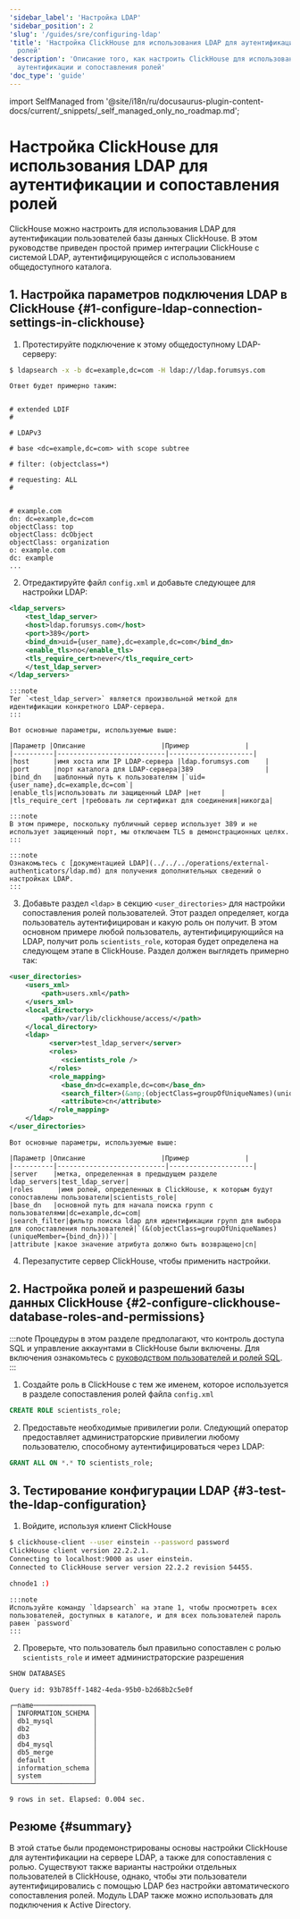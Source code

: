 ```yaml
---
'sidebar_label': 'Настройка LDAP'
'sidebar_position': 2
'slug': '/guides/sre/configuring-ldap'
'title': 'Настройка ClickHouse для использования LDAP для аутентификации и сопоставления
  ролей'
'description': 'Описание того, как настроить ClickHouse для использования LDAP для
  аутентификации и сопоставления ролей'
'doc_type': 'guide'
---
```


import SelfManaged from '@site/i18n/ru/docusaurus-plugin-content-docs/current/_snippets/_self_managed_only_no_roadmap.md';


# Настройка ClickHouse для использования LDAP для аутентификации и сопоставления ролей

<SelfManaged />

ClickHouse можно настроить для использования LDAP для аутентификации пользователей базы данных ClickHouse. В этом руководстве приведен простой пример интеграции ClickHouse с системой LDAP, аутентифицирующейся с использованием общедоступного каталога.

## 1. Настройка параметров подключения LDAP в ClickHouse {#1-configure-ldap-connection-settings-in-clickhouse}

1. Протестируйте подключение к этому общедоступному LDAP-серверу:
```bash
$ ldapsearch -x -b dc=example,dc=com -H ldap://ldap.forumsys.com
```

    Ответ будет примерно таким:
```response

# extended LDIF
#

# LDAPv3

# base <dc=example,dc=com> with scope subtree

# filter: (objectclass=*)

# requesting: ALL
#


# example.com
dn: dc=example,dc=com
objectClass: top
objectClass: dcObject
objectClass: organization
o: example.com
dc: example
...
```

2. Отредактируйте файл `config.xml` и добавьте следующее для настройки LDAP:
```xml
<ldap_servers>
    <test_ldap_server>
    <host>ldap.forumsys.com</host>
    <port>389</port>
    <bind_dn>uid={user_name},dc=example,dc=com</bind_dn>
    <enable_tls>no</enable_tls>
    <tls_require_cert>never</tls_require_cert>
    </test_ldap_server>
</ldap_servers>
```

    :::note
    Тег `<test_ldap_server>` является произвольной меткой для идентификации конкретного LDAP-сервера.
    :::

    Вот основные параметры, используемые выше:

    |Параметр |Описание                   |Пример              |
    |----------|---------------------------|---------------------|
    |host      |имя хоста или IP LDAP-сервера |ldap.forumsys.com    |
    |port      |порт каталога для LDAP-сервера|389                  |
    |bind_dn   |шаблонный путь к пользователям |`uid={user_name},dc=example,dc=com`|
    |enable_tls|использовать ли защищенный LDAP |нет     |
    |tls_require_cert |требовать ли сертификат для соединения|никогда|

    :::note
    В этом примере, поскольку публичный сервер использует 389 и не использует защищенный порт, мы отключаем TLS в демонстрационных целях.
    :::

    :::note
    Ознакомьтесь с [документацией LDAP](../../../operations/external-authenticators/ldap.md) для получения дополнительных сведений о настройках LDAP.
    :::

3. Добавьте раздел `<ldap>` в секцию `<user_directories>` для настройки сопоставления ролей пользователей. Этот раздел определяет, когда пользователь аутентифицирован и какую роль он получит. В этом основном примере любой пользователь, аутентифицирующийся на LDAP, получит роль `scientists_role`, которая будет определена на следующем этапе в ClickHouse. Раздел должен выглядеть примерно так:
```xml
<user_directories>
    <users_xml>
        <path>users.xml</path>
    </users_xml>
    <local_directory>
        <path>/var/lib/clickhouse/access/</path>
    </local_directory>
    <ldap>
          <server>test_ldap_server</server>
          <roles>
             <scientists_role />
          </roles>
          <role_mapping>
             <base_dn>dc=example,dc=com</base_dn>
             <search_filter>(&amp;(objectClass=groupOfUniqueNames)(uniqueMember={bind_dn}))</search_filter>
             <attribute>cn</attribute>
          </role_mapping>
    </ldap>
</user_directories>
```

    Вот основные параметры, используемые выше:

    |Параметр |Описание                   |Пример              |
    |----------|---------------------------|---------------------|
    |server    |метка, определенная в предыдущем разделе ldap_servers|test_ldap_server|
    |roles      |имя ролей, определенных в ClickHouse, к которым будут сопоставлены пользователи|scientists_role|
    |base_dn   |основной путь для начала поиска групп с пользователями|dc=example,dc=com|
    |search_filter|фильтр поиска ldap для идентификации групп для выбора для сопоставления пользователей|`(&(objectClass=groupOfUniqueNames)(uniqueMember={bind_dn}))`|
    |attribute |какое значение атрибута должно быть возвращено|cn|

4. Перезапустите сервер ClickHouse, чтобы применить настройки.

## 2. Настройка ролей и разрешений базы данных ClickHouse {#2-configure-clickhouse-database-roles-and-permissions}

:::note
Процедуры в этом разделе предполагают, что контроль доступа SQL и управление аккаунтами в ClickHouse были включены. Для включения ознакомьтесь с [руководством пользователей и ролей SQL](index.md).
:::

1. Создайте роль в ClickHouse с тем же именем, которое используется в разделе сопоставления ролей файла `config.xml`
```sql
CREATE ROLE scientists_role;
```

2. Предоставьте необходимые привилегии роли. Следующий оператор предоставляет администраторские привилегии любому пользователю, способному аутентифицироваться через LDAP:
```sql
GRANT ALL ON *.* TO scientists_role;
```

## 3. Тестирование конфигурации LDAP {#3-test-the-ldap-configuration}

1. Войдите, используя клиент ClickHouse
```bash
$ clickhouse-client --user einstein --password password
ClickHouse client version 22.2.2.1.
Connecting to localhost:9000 as user einstein.
Connected to ClickHouse server version 22.2.2 revision 54455.

chnode1 :)
```

    :::note
    Используйте команду `ldapsearch` на этапе 1, чтобы просмотреть всех пользователей, доступных в каталоге, и для всех пользователей пароль равен `password`
    :::

2.  Проверьте, что пользователь был правильно сопоставлен с ролью `scientists_role` и имеет администраторские разрешения
```sql
SHOW DATABASES
```

```response
Query id: 93b785ff-1482-4eda-95b0-b2d68b2c5e0f

┌─name───────────────┐
│ INFORMATION_SCHEMA │
│ db1_mysql          │
│ db2                │
│ db3                │
│ db4_mysql          │
│ db5_merge          │
│ default            │
│ information_schema │
│ system             │
└────────────────────┘

9 rows in set. Elapsed: 0.004 sec.
```

## Резюме {#summary}
В этой статье были продемонстрированы основы настройки ClickHouse для аутентификации на сервере LDAP, а также для сопоставления с ролью. Существуют также варианты настройки отдельных пользователей в ClickHouse, однако, чтобы эти пользователи аутентифицировались с помощью LDAP без настройки автоматического сопоставления ролей. Модуль LDAP также можно использовать для подключения к Active Directory.
